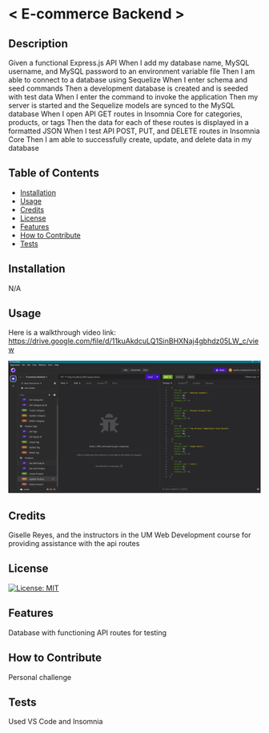 # < E-commerce Backend >

## Description

Given a functional Express.js API
When I add my database name, MySQL username, and MySQL password to an environment variable file
Then I am able to connect to a database using Sequelize
When I enter schema and seed commands
Then a development database is created and is seeded with test data
When I enter the command to invoke the application
Then my server is started and the Sequelize models are synced to the MySQL database
When I open API GET routes in Insomnia Core for categories, products, or tags
Then the data for each of these routes is displayed in a formatted JSON
When I test API POST, PUT, and DELETE routes in Insomnia Core
Then I am able to successfully create, update, and delete data in my database

## Table of Contents

- [Installation](#installation)
- [Usage](#usage)
- [Credits](#credits)
- [License](#license)
- [Features](#features)
- [How to Contribute](#how-to-contribute)
- [Tests](#tests)

## Installation

N/A

## Usage

Here is a walkthrough video link: https://drive.google.com/file/d/11kuAkdcuLQ1SinBHXNaj4gbhdz05LW_c/view 

<img src="./Assets/img/screenshot.png">

## Credits

Giselle Reyes, and the instructors in the UM Web Development course for providing assistance with the api routes

## License

[![License: MIT](https://img.shields.io/badge/License-MIT-yellow.svg)](https://opensource.org/licenses/MIT)




## Features

Database with functioning API routes for testing

## How to Contribute

Personal challenge

## Tests

Used VS Code and Insomnia